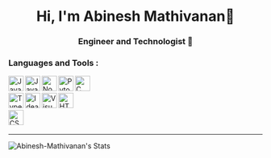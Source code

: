<h1 align="center">Hi, I'm Abinesh Mathivanan👋</h1>
<h3 align="center">Engineer and Technologist 🚀</h3>

### Languages and Tools : 

[<img align="left" alt="Java" width="30px" src="https://skillicons.dev/icons?i=python" />](https://www.python.org/)
[<img align="left" alt="JavaScript" width="30px" src="https://skillicons.dev/icons?i=js" />](https://www.javascript.com/)
[<img align="left" alt="Node.js" width="30px" src="https://skillicons.dev/icons?i=nodejs" />](https://nodejs.org/en/)
[<img align="left" alt="Pytorch" width="30px" src="https://skillicons.dev/icons?i=pytorch" />](https://pytorch.org/)
[<img align="left" alt="C" width="30px" src="https://skillicons.dev/icons?i=c" />](https://www.learn-c.org/)
<br />
<br />
[<img align="left" alt="TypeScript" width="30px" src="https://skillicons.dev/icons?i=ts" />](https://www.typescriptlang.org/)
[<img align="left" alt="Idea" width="30px" src="https://skillicons.dev/icons?i=idea" />](https://www.jetbrains.com/idea/)
[<img align="left" alt="Visual Studio Code" width="30px" src="https://skillicons.dev/icons?i=vscode" />](https://code.visualstudio.com/)
[<img align="left" alt="HTML5" width="30px" src="https://skillicons.dev/icons?i=html" />](https://www.w3.org/html/)
<br />
<br />
[<img align="left" alt="CSS3" width="30px" src="https://skillicons.dev/icons?i=css" />](https://www.w3schools.com/css/)
<br />
<br />

---


![Abinesh-Mathivanan's Stats](https://github-readme-stats.vercel.app/api?username=Abinesh-Mathivanan&theme=vue-dark&show_icons=true&hide_border=true&count_private=true)




